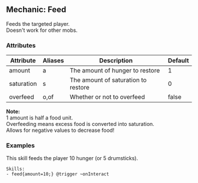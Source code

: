 Mechanic: Feed
--------------

Feeds the targeted player.  
Doesn't work for other mobs.

### Attributes

| Attribute  | Aliases | Description                         | Default |
|------------|---------|-------------------------------------|---------|
| amount     | a       | The amount of hunger to restore     | 1       |
| saturation | s       | The amount of saturation to restore | 0       |
| overfeed   | o,of    | Whether or not to overfeed          | false   |

**Note:**  
1 amount is half a food unit.  
Overfeeding means excess food is converted into saturation.  
Allows for negative values to decrease food!

  

### Examples

This skill feeds the player 10 hunger (or 5 drumsticks).

    Skills:
    - feed{amount=10;} @trigger ~onInteract